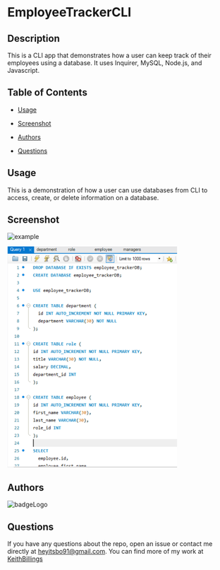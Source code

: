 # EmployeeTrackerCLI

## Description

This is a CLI app that demonstrates how a user can keep track of their employees using a database. It uses Inquirer, MySQL, Node.js, and Javascript.

## Table of Contents

 * [Usage](#usage)

 * [Screenshot](#screenshot)

 * [Authors](#authors)

 * [Questions](#questions)

## Usage

This is a demonstration of how a user can use databases from CLI to access, create, or delete information on a database. 

## Screenshot

![example](./images/example.gif)

<img src="./images/mysql_screenshot.png" alt= "screenshot" height = "500" />

## Authors

![badgeLogo](https://img.shields.io/badge/Keith%20Billings-Full%20Stack%20Developer-blue?style=flat-square&logo=undefined)

## Questions

If you have any questions about the repo, open an issue or contact me directly at heyitsbo91@gmail.com. You can find more of my work at [KeithBillings](https://github.com/KeithBillings/)

